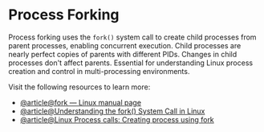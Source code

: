 # Process Forking

Process forking uses the `fork()` system call to create child processes from parent processes, enabling concurrent execution. Child processes are nearly perfect copies of parents with different PIDs. Changes in child processes don't affect parents. Essential for understanding Linux process creation and control in multi-processing environments.

Visit the following resources to learn more:

- [@article@fork — Linux manual page](https://www.man7.org/linux/man-pages/man2/fork.2.html)
- [@article@Understanding the fork() System Call in Linux](https://thelinuxcode.com/fork-system-call-linux/)
- [@article@Linux Process calls: Creating process using fork](https://medium.com/@joshuaudayagiri/linux-process-calls-creating-process-using-fork-52a1eac7de8b)